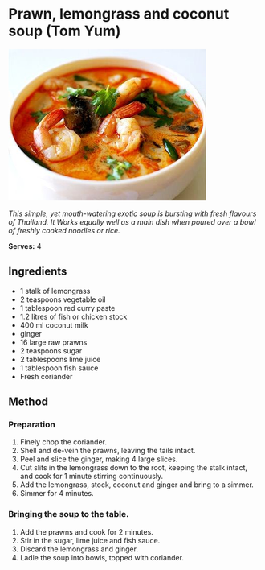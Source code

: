# Prawn, lemongrass and coconut soup (Tom Yum)

![Prawn, lemongrass and coconut soup](resources/tom-yum-koong.jpg)

*This simple, yet mouth-watering exotic soup is bursting with fresh flavours of Thailand. It Works equally well as a main dish when poured over a bowl of freshly cooked noodles or rice.*

**Serves:** 4

## Ingredients
- 1 stalk of lemongrass
- 2 teaspoons vegetable oil
- 1 tablespoon red curry paste
- 1.2 litres of fish or chicken stock
- 400 ml coconut milk
- ginger
- 16 large raw prawns
- 2 teaspoons sugar
- 2 tablespoons lime juice
- 1 tablespoon fish sauce
- Fresh coriander

## Method
### Preparation
1. Finely chop the coriander.
1. Shell and de-vein the prawns, leaving the tails intact.
1. Peel and slice the ginger, making 4 large slices.
1. Cut slits in the lemongrass down to the root, keeping the stalk intact, and cook for 1 minute stirring continuously.
1. Add the lemongrass, stock, coconut and ginger and bring to a simmer.
1. Simmer for 4 minutes.

### Bringing the soup to the table.
1. Add the prawns and cook for 2 minutes.
1. Stir in the sugar, lime juice and fish sauce.
1. Discard the lemongrass and ginger.
1. Ladle the soup into bowls, topped with coriander.
